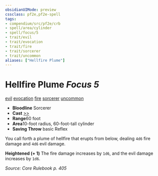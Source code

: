 ```yaml
---
obsidianUIMode: preview
cssclass: pf2e,pf2e-spell
tags:
- compendium/src/pf2e/crb
- spell/area/cylinder
- spell/focus/5
- trait/evil
- trait/evocation
- trait/fire
- trait/sorcerer
- trait/uncommon
aliases: ["Hellfire Plume"]
---
```

# Hellfire Plume *Focus 5*   
[evil](../../Rules/traits/evil.md)  [evocation](../../Rules/traits/evocation.md)  [fire](../../Rules/traits/fire.md)  [sorcerer](../../Rules/traits/sorcerer.md)  [uncommon](../../Rules/traits/uncommon.md)  

- **Bloodline** Sorcerer
- **Cast** [>>](../../Rules/core-rulebook/chapter-9-playing-the-game.md#Actions "Two-Action") 
- **Range**60 foot
- **Area**10-foot radius, 60-foot-tall cylinder
- **Saving Throw**  basic Reflex

You call forth a plume of hellfire that erupts from below, dealing `4d6` fire damage and `4d6` evil damage.

**Heightened (+ 1)** The fire damage increases by `1d6`, and the evil damage increases by `1d6`.

*Source: Core Rulebook p. 405*